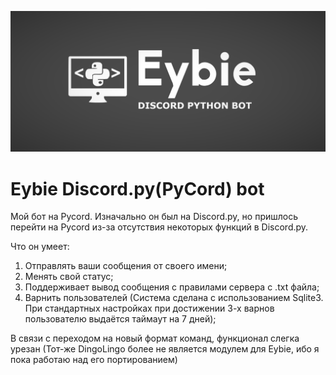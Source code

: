 ![](https://raw.githubusercontent.com/Eyndjl/eybie/master/logo.png)
# Eybie Discord.py(PyCord) bot
Мой бот на Pycord. Изначально он был на Discord.py, но пришлось перейти на Pycord из-за отсутствия некоторых функций в Discord.py.

Что он умеет:
1. Отправлять ваши сообщения от своего имени;
2. Менять свой статус;
3. Поддерживает вывод сообщения с правилами сервера с .txt файла;
4. Варнить пользователей (Система сделана с использованием Sqlite3. При стандартных настройках при достижении 3-х варнов пользователю выдаётся таймаут на 7 дней);

В связи с переходом на новый формат команд, функционал слегка урезан (Тот-же DingoLingo более не является модулем для Eybie, ибо я пока работаю над его портированием)